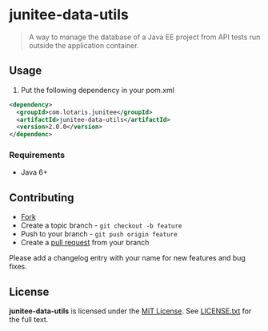 # junitee-data-utils

> A way to manage the database of a Java EE project from API tests run outside the application container.

## Usage

1. Put the following dependency in your pom.xml

```xml
<dependency>
  <groupId>com.lotaris.junitee</groupId>
  <artifactId>junitee-data-utils</artifactId>
  <version>2.0.0</version>
</dependenc>
```

### Requirements

* Java 6+

## Contributing

* [Fork](https://help.github.com/articles/fork-a-repo)
* Create a topic branch - `git checkout -b feature`
* Push to your branch - `git push origin feature`
* Create a [pull request](http://help.github.com/pull-requests/) from your branch

Please add a changelog entry with your name for new features and bug fixes.

## License

**junitee-data-utils** is licensed under the [MIT License](http://opensource.org/licenses/MIT).
See [LICENSE.txt](LICENSE.txt) for the full text.
